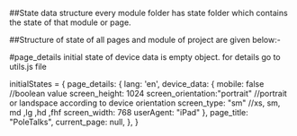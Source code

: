 ##State data structure
every module folder has state folder which contains the state of that module or page.

##Structure of state of all pages and module of project are given below:-

#page_details
initial state of device data is empty object.
for details go to utils.js file

initialStates = {
	page_details: {
		lang: 'en',
		device_data: { 
			mobile: false //boolean value
			screen_height: 1024 
			screen_orientation:"portrait" //portrait or landspace according to device orientation
			screen_type: "sm" //xs, sm, md ,lg ,hd ,fhf
			screen_width: 768
			userAgent: "iPad"
		},
		page_title: "PoleTalks",
		current_page: null,	
	},
}
